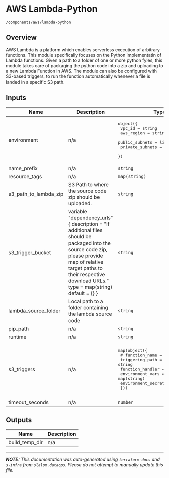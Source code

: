 
# AWS Lambda-Python

`/components/aws/lambda-python`

## Overview


AWS Lambda is a platform which enables serverless execution of arbitrary functions. This module specifically focuses on the
Python implementatin of Lambda functions. Given a path to a folder of one or more python fyles, this module takes care of
packaging the python code into a zip and uploading to a new Lambda Function in AWS. The module can also be configured with
S3-based triggers, to run the function automatically whenever a file is landed in a specific S3 path.

## Inputs

| Name | Description | Type | Default | Required |
|------|-------------|------|---------|:-----:|
| environment | n/a | <pre>object({<br>    vpc_id          = string<br>    aws_region      = string<br>    public_subnets  = list(string)<br>    private_subnets = list(string)<br>  })</pre> | n/a | yes |
| name\_prefix | n/a | `string` | n/a | yes |
| resource\_tags | n/a | `map(string)` | n/a | yes |
| s3\_path\_to\_lambda\_zip | S3 Path to where the source code zip should be uploaded. | `string` | n/a | yes |
| s3\_trigger\_bucket | variable "dependency\_urls" { description = "If additional files should be packaged into the source code zip, please provide map of relative target paths to their respective download URLs." type        = map(string) default     = {} } | `string` | n/a | yes |
| lambda\_source\_folder | Local path to a folder containing the lambda source code | `string` | `"resources/fn_log"` | no |
| pip\_path | n/a | `string` | `"pip3"` | no |
| runtime | n/a | `string` | `"python3.8"` | no |
| s3\_triggers | n/a | <pre>map(object({<br>    # function_name       = string<br>    triggering_path     = string<br>    function_handler    = string<br>    environment_vars    = map(string)<br>    environment_secrets = map(string)<br>  }))</pre> | <pre>{<br>  "fn_log": {<br>    "environment_secrets": {},<br>    "environment_vars": {},<br>    "function_handler": "main.lambda_handler",<br>    "triggering_path": "*"<br>  }<br>}</pre> | no |
| timeout\_seconds | n/a | `number` | `300` | no |

## Outputs

| Name | Description |
|------|-------------|
| build\_temp\_dir | n/a |

---------------------

_**NOTE:** This documentation was auto-generated using
`terraform-docs` and `s-infra` from `slalom.dataops`.
Please do not attempt to manually update this file._
